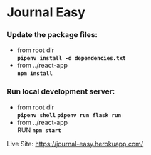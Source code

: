 # Journal Easy

### Update the package files:

- from root dir \
    **`pipenv install -d dependencies.txt`**
- from ../react-app \
    **`npm install`** 


### Run local development server:

- from root dir \
    **`pipenv shell`**
    **`pipenv run flask run`**
- from ../react-app \
    RUN **`npm start`** 




Live Site: https://journal-easy.herokuapp.com/
